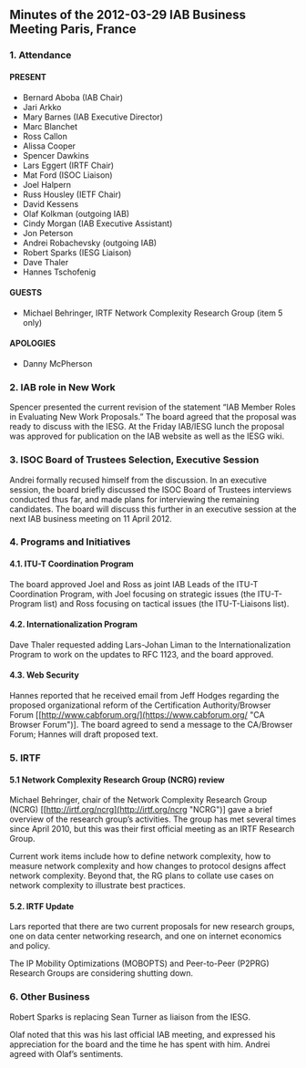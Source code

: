 
Minutes of the 2012-03-29 IAB Business Meeting
Paris, France
------------------------------------------------------------


### 1. Attendance


#### PRESENT


* Bernard Aboba (IAB Chair)
* Jari Arkko
* Mary Barnes (IAB Executive Director)
* Marc Blanchet
* Ross Callon
* Alissa Cooper
* Spencer Dawkins
* Lars Eggert (IRTF Chair)
* Mat Ford (ISOC Liaison)
* Joel Halpern
* Russ Housley (IETF Chair)
* David Kessens
* Olaf Kolkman (outgoing IAB)
* Cindy Morgan (IAB Executive Assistant)
* Jon Peterson
* Andrei Robachevsky (outgoing IAB)
* Robert Sparks (IESG Liaison)
* Dave Thaler
* Hannes Tschofenig


#### GUESTS


* Michael Behringer, IRTF Network Complexity Research Group (item 5 only)


#### APOLOGIES


* Danny McPherson


### 2. IAB role in New Work


Spencer presented the current revision of the statement “IAB Member Roles in Evaluating New Work Proposals.” The board agreed that the proposal was ready to discuss with the IESG. At the Friday IAB/IESG lunch the proposal was approved for publication on the IAB website as well as the IESG wiki.


### 3. ISOC Board of Trustees Selection, Executive Session


Andrei formally recused himself from the discussion. In an executive session, the board briefly discussed the ISOC Board of Trustees interviews conducted thus far, and made plans for interviewing the remaining candidates. The board will discuss this further in an executive session at the next IAB business meeting on 11 April 2012.


### 4. Programs and Initiatives


#### 4.1. ITU-T Coordination Program


The board approved Joel and Ross as joint IAB Leads of the ITU-T Coordination Program, with Joel focusing on strategic issues (the ITU-T-Program list) and Ross focusing on tactical issues (the ITU-T-Liaisons list).


#### 4.2. Internationalization Program


Dave Thaler requested adding Lars-Johan Liman to the Internationalization Program to work on the updates to RFC 1123, and the board approved.


#### 4.3. Web Security


Hannes reported that he received email from Jeff Hodges regarding the proposed organizational reform of the Certification Authority/Browser Forum [[http://www.cabforum.org/](https://www.cabforum.org/ "CA Browser Forum")]. The board agreed to send a message to the CA/Browser Forum; Hannes will draft proposed text.


### 5. IRTF


#### 5.1 Network Complexity Research Group (NCRG) review


Michael Behringer, chair of the Network Complexity Research Group (NCRG) [[http://irtf.org/ncrg](http://irtf.org/ncrg "NCRG")] gave a brief overview of the research group’s activities. The group has met several times since April 2010, but this was their first official meeting as an IRTF Research Group.


Current work items include how to define network complexity, how to measure network complexity and how changes to protocol designs affect network complexity. Beyond that, the RG plans to collate use cases on network complexity to illustrate best practices.


#### 5.2. IRTF Update


Lars reported that there are two current proposals for new research groups, one on data center networking research, and one on internet economics and policy.


The IP Mobility Optimizations (MOBOPTS) and Peer-to-Peer (P2PRG) Research Groups are considering shutting down.


### 6. Other Business


Robert Sparks is replacing Sean Turner as liaison from the IESG.


Olaf noted that this was his last official IAB meeting, and expressed his appreciation for the board and the time he has spent with him. Andrei agreed with Olaf’s sentiments.


